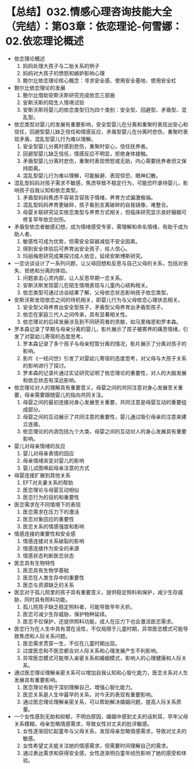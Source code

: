 # 【总结】032.情感心理咨询技能大全（完结）：第03章：依恋理论-何雪娜：02.依恋理论概述

-   依恋理论概述
    1.  妈妈处理大孩子与二胎关系的例子
    2.  妈妈对大孩子的愤怒和嫉妒影响心理
    3.  鲍尔比依恋理论核心概念：寻求安全感、使用安全基地、使用安全杠
-   鲍尔比依恋理论的发展
    1.  鲍尔比借助安斯沃斯研究完成依恋三部曲
    2.  安斯沃斯的陌生人情境试验
    3.  安斯沃斯将婴儿的依恋类型归为四个类别：安全型、回避型、矛盾型、混乱型。
-   依恋类型对婴儿的发展有重要影响，安全型婴儿在分离和重聚时表现出安心和信任，回避型婴儿缺乏信任和情感反应，矛盾型婴儿在分离时悲伤，重聚时表现矛盾，混乱型婴儿行为难以理解。
    1.  安全型婴儿分离时感到悲伤，重聚时安心，信任抚养者。
    2.  回避型婴儿缺乏信任，情感反应不明显，拒绝身体接触。
    3.  矛盾型婴儿分离时悲伤，重聚时表现愤怒或无助，内心需要抚养者但又保持距离。
    4.  混乱型婴儿行为难以理解，可能躲避、表现惊恐、眼神幻散。
-   混乱型妈妈对孩子需求不敏感，焦虑导致不稳定行为，可能恐吓虐待婴儿，影响孩子自我认知和依恋类型。
    1.  矛盾型妈妈焦虑不容易含容孩子情绪，养育方式偏激极端。
    2.  混乱型妈妈养育更破碎，孩子看到支离破碎的自我镜像，难整合。
    3.  母婴关联研究证实依恋类型与养育方式相关，但临床研究显示良好婚姻可修复早年依恋创伤。
-   矛盾型依恋者敏感幻想，成为情绪感受专家，需理解和命名情绪，有助于成为助人者。
    1.  敏感性可成为优势，但需安全容器减低不安全因素。
    2.  得到安全体验后可养育出安全孩子，给人信心。
    3.  玛丽梅恩研究成果探讨成人依恋，延续安斯博斯研究。
-   一恋访谈设计了一系列问题，让父母回想和反思与自己父母的关系，包括对丧失、拒绝和分离的体验。
    1.  问题直击心灵内部，让人反思早期一恋关系。
    2.  安斯沃斯发现婴儿在陌生情境表现与儿童内心结构相关。
    3.  依恋类型可通过访谈结果了解，父母依恋状态影响孩子依恋类型。
-   安斯沃斯发现依恋之间的待机相关，即婴儿行为与父母依恋心理状态相关。
    1.  安全型父母养育出安全型孩子，矛盾型父母养育出矛盾型孩子。
    2.  依恋在家庭三代人之间传承，具有显著相关性。
    3.  依恋理论的后续发展涉及到不同研究者的贡献，如马里梅恩和罗本森。
-   罗本森记录了早期与母亲分离的婴儿，影片展示了孩子被寄养的痛苦情绪，引发了对婴幼儿寄宿的态度思考。
    1.  罗本森记录了多个孩子与母亲短暂分离的情况，影片展示了分离对孩子的影响。
    2.  影片《一经问世》引发了对婴幼儿寄宿的态度思考，对父母与大孩子关系的影响进行了探讨。
    3.  罗本森的记录片通过实证研究证明了依恋理论的重要性，对人的大脑发展和依恋状态有深远影响。
-   依恋理论对人的理解具有重要意义，母婴之间的共同注意对身心发展至关重要，母亲需要跟随婴儿的指向共同关注。
    1.  母婴之间的最初连接对身心发展至关重要，共同注意是母婴互动的重要组成部分。
    2.  母婴之间的互动展示了共同注意的重要性，婴儿通过吸引母亲的注意来建立连接。
    3.  依恋理论的内涵包括九个大类，母婴之间的互动对人的身心发展具有重要影响。
-   婴儿对母亲情绪的反应
    1.  婴儿对母亲表情的回应
    2.  母亲情绪突变对婴儿的影响
    3.  婴儿试图唤起母亲注意的方式
-   母婴连接扩展到其他关系
    1.  EFT对夫妻关系的帮助
    2.  医恋理论与母婴互动相似
    3.  医恋行为的目的和重要性
-   医恋需求在不同情境下的表现
    1.  医恋需求在压力下的激活
    2.  医恋对象回应的重要性
    3.  医恋关系的情感强度和影响
-   情感连接的重要性和安全感
    1.  情感连接对关系破裂的影响
    2.  情感连接作为安全的来源
    3.  情感状态判断医恋状态
-   医恋具有生物特性
    1.  医恋具有生物学基础
    2.  医恋在人类生存中的重要性
    3.  医恋与资源缺乏的关系
-   医恋对于孤儿院里的孩子具有重要意义，提供稳定照料和保护，减少生存威胁，同时具有照料功能。
    1.  孤儿院孩子缺乏稳定照料者，可能导致早年夭折。
    2.  医恋可减少生存威胁，保护物种延续。
    3.  医恋不仅保护，还提供照料功能，成人在压力下也会激活医恋需求。
-   医恋行为在人生中具有潜在活性，不仅局限于儿童时期，异常医恋模式可能导致焦虑和人际关系问题。
    1.  医恋需求贯穿一生，不仅在儿童时期出现。
    2.  过度医恋和不医恋都会对人际关系和心理发展产生不利影响。
    3.  异常医恋模式可能带入亲密关系和婚姻模式，影响人的心理健康和人际关系。
-   通过医恋理论理解亲密关系可以增加自我认知和心智化能力，医恋关系对人生发展具有重要影响。
    1.  医恋理论有助于深刻理解自己，增强心智化能力。
    2.  医恋关系是人生中最早的关系，对今天的表现有重要影响。
    3.  通过医恋理论理解亲密关系，可以帮助解决婚姻问题，提高人际关系质量。
-   一个女性感到无助和抑郁，不明白原因，婚姻中感到丈夫的话刺耳，早年父母关系模糊，母亲忽略情感需求，导致女性对丈夫的批评敏感。
    1.  女性逐渐回忆起童年与父母关系，发现母亲忽略情感需求，导致对丈夫的敏感。
    2.  女性希望丈夫能关注她的情感需求，但需要时间理解自己的需求。
    3.  通过表达需求和获得安全感，女性逐渐明白童年经历影响了她的感受和体验。